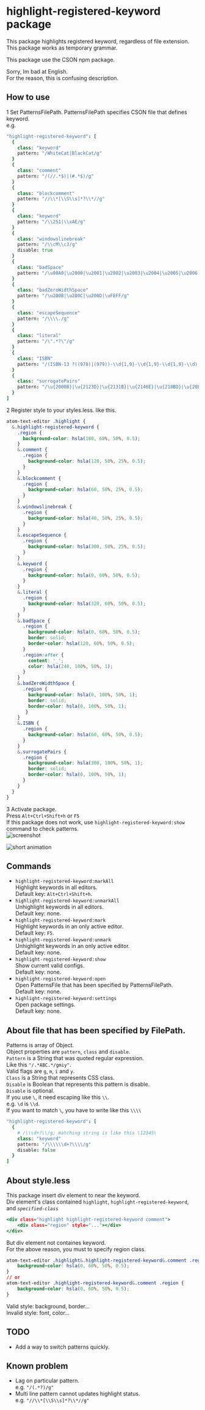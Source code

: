 # highlight-registered-keyword package

This package highlights registered keyword, regardless of file extension.  
This package works as temporary grammar.  

This package use the CSON npm package.  

Sorry, Im bad at English.  
For the reason, this is confusing description.  

## How to use
1 Set PatternsFilePath. PatternsFilePath specifies CSON file that defines keyword.  
e.g.  
```.coffee
"highlight-registered-keyword": [
  {
    class: "keyword"
    pattern: "/WhiteCat|BlackCat/g"
  }
  {
    class: "comment"
    pattern: "/(//.*$)|(#.*$)/g"
  }
  {
    class: "blockcomment"
    pattern: "//\\*[\\S\\s]*?\\*//g"
  }
  {
    class: "keyword"
    pattern: "/\\251|\\xAE/g"
  }
  {
    class: "windowslinebreak"
    pattern: "/\\cM\\cJ/g"
    disable: true
  }
  {
    class: "badSpace"
    pattern: "/\u00A0|\u2000|\u2001|\u2002|\u2003|\u2004|\u2005|\u2006|\u2007|\u2008|\u2009|\u200A|\u202F|\u205F|\u3000/g"
  }
  {
    class: "badZeroWidthSpace"
    pattern: "/\u200B|\u200C|\u200D|\uFEFF/g"
  }
  {
    class: "escapeSequence"
    pattern: "/\\\\./g"
  }
  {
    class: "literal"
    pattern: "/\".*?\"/g"
  }
  {
    class: "ISBN"
    pattern: "/(ISBN-13 ?((978)|(979))-\\d{1,9}-\\d{1,9}-\\d{1,9}-\\d)|(ISBN-10 ?\\d{1,9}-\\d{1,9}-\\d{1,9}-\\d)/g"
  }
  {
    class: "surrogatePairs"
    pattern: "/\u{2000B}|\u{2123D}|\u{2131B}|\u{2146E}|\u{218BD}|\u{20B9F}|\u{216B4}|\u{21E34}|\u{231C4}|\u{235C4}/g"
  }
]
```

2 Register style to your styles.less. like this.  
```.css
atom-text-editor .highlight {
  &.highlight-registered-keyword {
    .region {
      background-color: hsla(180, 60%, 50%, 0.5);
    }
    &.comment {
      .region {
        background-color: hsla(120, 50%, 25%, 0.5);
      }
    }
    &.blockcomment {
      .region {
        background-color: hsla(60, 50%, 25%, 0.5);
      }
    }
    &.windowslinebreak {
      .region {
        background-color: hsla(40, 50%, 25%, 0.5);
      }
    }
    &.escapeSequence {
      .region {
        background-color: hsla(300, 50%, 25%, 0.5);
      }
    }
    &.keyword {
      .region {
        background-color: hsla(0, 60%, 50%, 0.5);
      }
    }
    &.literal {
      .region {
        background-color: hsla(320, 60%, 50%, 0.5);
      }
    }
    &.badSpace {
      .region {
        background-color: hsla(0, 60%, 50%, 0.5);
        border: solid;
        border-color: hsla(120, 60%, 50%, 0.5);
      }
      .region:after {
        content: '_';
        color: hsla(240, 100%, 50%, 1);
      }
    }
    &.badZeroWidthSpace {
      .region {
        background-color: hsla(0, 100%, 50%, 1);
        border: solid;
        border-color: hsla(0, 100%, 50%, 1);
       }
    }
    &.ISBN {
      .region {
        background-color: hsla(60, 60%, 50%, 0.5);
      }
    }
    &.surrogatePairs {
      .region {
        background-color: hsla(300, 100%, 50%, 1);
        border: solid;
        border-color: hsla(0, 100%, 50%, 1);
      }
    }
  }
}
```

3 Activate package.  
Press `Alt+Ctrl+Shift+h` or `F5`  
If this package does not work, use `highlight-registered-keyword:show` command to check patterns.  
![screenshot](https://raw.githubusercontent.com/BlueSilverCat/highlight-registered-keyword/master/sample.png?raw=true)

![short animation](https://raw.githubusercontent.com/BlueSilverCat/highlight-registered-keyword/master/highlight-registered-keyword.gif?raw=true)


## Commands
* `highlight-registered-keyword:markAll`  
  Highlight keywords in all editors.  
  Default key: `Alt+Ctrl+Shift+h`.  
* `highlight-registered-keyword:unmarkAll`  
  Unhighlight keywords in all editors.  
  Default key: none.  
* `highlight-registered-keyword:mark`  
  Highlight keywords in an only active editor.  
  Default key: `F5`.  
* `highlight-registered-keyword:unmark`  
  Unhighlight keywords in an only active editor.  
  Default key: none.  
* `highlight-registered-keyword:show`  
  Show current valid configs.  
  Default key: none.  
* `highlight-registered-keyword:open`  
  Open PatternsFile that has been specified by PatternsFilePath.  
  Default key: none.  
* `highlight-registered-keyword:settings`  
  Open package settings.  
  Default key: none.  

## About file that has been specified by FilePath.
Patterns is array of Object.  
Object properties are `pattern`, `class` and `disable`.  
`Pattern` is a String that was quoted regular expression.  
Like this `"/.*ABC.*/gmiy"`.  
Valid flags are `g`, `m`, `i` and `y`.  
`Class` is a String that represents CSS class.  
`Disable` is Boolean that represents this pattern is disable.  
`Disable` is optional.  
If you use `\`, it need escaping like this `\\`.  
e.g. `\d` is `\\d`.  
If you want to match `\`, you have to write like this `\\\\`  
```.coffee
"highlight-registered-keyword": [
  {
    # /\\\d+?\\/g; matching string is like this \12345\
    class: "keyword"
    pattern: "/\\\\\\d+?\\\\/g"  
    disable: false
  }
]
```

## About style.less
This package insert div element to near the keyword.  
Div element's class contained `highlight`, `highlight-registered-keyword`, and *`specified-class`*  
```.html
<div class="highlight highlight-registered-keyword comment">
	<div class="region" style="..."></div>
</div>
```
But div element not containes keyword.  
For the above reason, you must to specify region class.  
```.css
atom-text-editor .highlight&.highlight-registered-keyword&.comment .region {
  	background-color: hsla(0, 60%, 50%, 0.5);
}
// or
atom-text-editor .highlight-registered-keyword&.comment .region {
  	background-color: hsla(0, 60%, 50%, 0.5);
}
```
Valid style: background, border...  
Invalid style: font, color...  

## TODO
* Add a way to switch patterns quickly.

## Known problem
* Lag on particular pattern.  
  e.g. `"/(.*?)/g"`  
* Multi line pattern cannot updates highlight status.  
  e.g. `"//\\*[\\S\\s]*?\\*//g"`  
